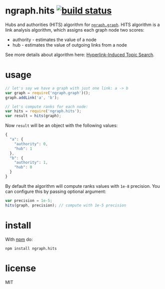 # ngraph.hits [![build status](https://github.com/anvaka/ngraph.hits/actions/workflows/tests.yaml/badge.svg)](https://github.com/anvaka/ngraph.hits/actions/workflows/tests.yaml)

Hubs and authorities (HITS) algorithm for [`ngraph.graph`](https://github.com/anvaka/ngraph.graph).
HITS algorithm is a link analysis algorithm, which assigns each graph node two
scores:

* authority - estimates the value of a node
* hub - estimates the value of outgoing links from a node

See more details about algorithm here: [Hyperlink-Induced Topic Search](https://en.wikipedia.org/wiki/HITS_algorithm).

# usage

``` js
// let's say we have a graph with just one link: a -> b
var graph = require('ngraph.graph')();
graph.addLink('a', 'b');

// let's compute ranks for each node:
var hits = require('ngraph.hits');
var result = hits(graph);
```

Now `result` will be an object with the following values:

``` js
{
  "a": {
    "authority": 0,
    "hub": 1
  },
  "b": {
    "authority": 1,
    "hub": 0
  }
}
```

By default the algorithm will compute ranks values with `1e-8` precision. You
can configure this by passing optional argument:

``` js
var precision = 1e-5;
hits(graph, precision); // compute with 1e-5 precision
```

# install

With [npm](https://npmjs.org) do:

```
npm install ngraph.hits
```

# license

MIT
